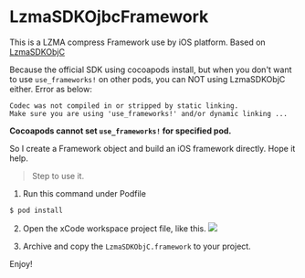 # LzmaSDKOjbcFramework

This is a LZMA compress Framework use by iOS platform. Based on [LzmaSDKObjC](https://github.com/OlehKulykov/LzmaSDKObjC)

Because the official SDK using cocoapods install, but when you don't want to use `use_frameworks!` on other pods, you can NOT using LzmaSDKObjC either. Error as below:

```
Codec was not compiled in or stripped by static linking. 
Make sure you are using 'use_frameworks!' and/or dynamic linking ...
```

**Cocoapods cannot set `use_frameworks!` for specified pod.**


So I create a Framework object and build an iOS framework directly. Hope it help. 

> Step to use it.

1. Run this command under Podfile
```
$ pod install
```

2. Open the xCode workspace project file, like this.
![](http://ww1.sinaimg.cn/large/006tNc79jw1fa152lbm1nj30ie0tqacp.jpg)


3. Archive and copy the `LzmaSDKObjC.framework` to your project.

Enjoy!

